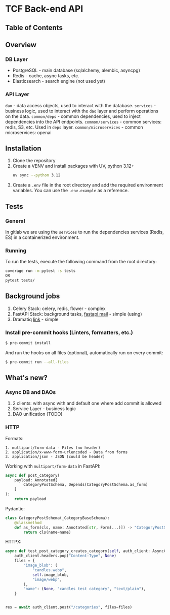 # TCF Back-end API

## Table of Contents


## Overview
### DB Layer
- PostgreSQL - main database (sqlalchemy, alembic, asyncpg)
- Redis - cache, async tasks, etc.
- Elasticsearch - search engine (not used yet)

### API Layer
`dao` - data access objects, used to interact with the database.
`services` - business logic, used to interact with the `dao` layer and perform operations on the data.
`common/deps` - common dependencies, used to inject dependencies into the API endpoints.
`common/services` - common services: redis, S3, etc. Used in `deps` layer.
`common/microservices` - common microservices: openai


## Installation
1. Clone the repository
2. Create a VENV and install packages with UV, python 3.12+
    ```bash
   uv sync --python 3.12
   ```
3. Create a `.env` file in the root directory and add the required environment variables. You can use the `.env.example` as a reference.


## Tests
### General
In gitlab we are using the `services` to run the dependencies services (Redis, ES) in a containerized environment.
### Running
To run the tests, execute the following command from the root directory:
```bash
coverage run -m pytest -s tests
OR
pytest tests/
```
## Background jobs
1. Celery Stack: celery, redis, flower - complex
2. FastAPI Stack: background tasks, [fastapi mail](https://sabuhish.github.io/fastapi-mail/getting-started/#:~:text=,the%20mail%20defaults%20to%20plain) - simple (using)
3. Dramatiq [link](https://dramatiq.io/guide.html) - simple


### Install pre-commit hooks (Linters, formatters, etc.)
```bash
$ pre-commit install
```
And run the hooks on all files (optional), automatically run on every commit:
```bash
$ pre-commit run --all-files
```

## What's new?
### Async DB and DAOs
1. 2 clients: with async with and default one where add commit is allowed
2. Service Layer - business logic
3. DAO unification (TODO)

### HTTP
Formats:
```
1. multipart/form-data - Files (no header)
2. application/x-www-form-urlencoded - Data from forms
3. application/json - JSON (could be header)
```

Working with `multipart/form-data` in FastAPI:
```python
async def post_category(
    payload: Annotated[
        CategoryPostSchema, Depends(CategoryPostSchema.as_form)
    ]
):
    return payload
```
Pydantic:
```python
class CategoryPostSchema(_CategoryBaseSchema):
    @classmethod
    def as_form(cls, name: Annotated[str, Form(...)]) -> "CategoryPostSchema":
        return cls(name=name)
```

HTTPX:
```python
async def test_post_category_creates_category(self, auth_client: AsyncClient):
    auth_client.headers.pop("Content-Type", None)
    files = {
        "image_blob": (
            "candles.webp",
            self.image_blob,
            "image/webp",
        ),
        "name": (None, "candles test category", "text/plain"),
    }


res = await auth_client.post("/categories", files=files)
```
